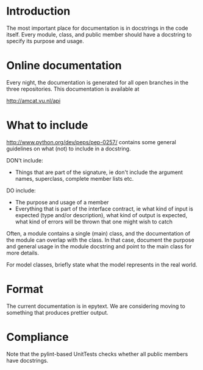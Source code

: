 

# Introduction #

The most important place for documentation is in docstrings in the code itself. Every module, class, and public member should have a docstring to specify its purpose and usage.

# Online documentation #

Every night, the documentation is generated for all open branches in the three repositories. This documentation is available at

http://amcat.vu.nl/api

# What to include #

http://www.python.org/dev/peps/pep-0257/ contains some general guidelines on what (not) to include in a docstring.

DON't include:
  * Things that are part of the signature, ie don't include the argument names, superclass, complete member lists etc.

DO include:
  * The purpose and usage of a member
  * Everything that is part of the interface contract, ie what kind of input is expected (type and/or description), what kind of output is expected, what kind of errors will be thrown that one might wish to catch

Often, a module contains a single (main) class, and the documentation of the module can overlap with the class. In that case, document the purpose and general usage in the module docstring and point to the main class for more details.

For model classes, briefly state what the model represents in the real world.

# Format #

The current documentation is in epytext. We are considering moving to something that produces prettier output.

# Compliance #

Note that the pylint-based UnitTests checks whether all public members have docstrings.